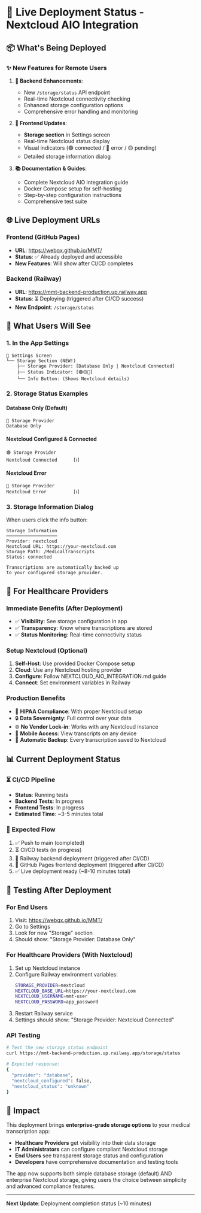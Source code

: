 # 🚀 Live Deployment Status - Nextcloud AIO Integration

## 📦 What's Being Deployed

### ✨ **New Features for Remote Users**

1. **🔧 Backend Enhancements**:
   - New `/storage/status` API endpoint
   - Real-time Nextcloud connectivity checking
   - Enhanced storage configuration options
   - Comprehensive error handling and monitoring

2. **📱 Frontend Updates**:
   - **Storage section** in Settings screen
   - Real-time Nextcloud status display
   - Visual indicators (🟢 connected / 🔴 error / 🟡 pending)
   - Detailed storage information dialog

3. **📚 Documentation & Guides**:
   - Complete Nextcloud AIO integration guide
   - Docker Compose setup for self-hosting
   - Step-by-step configuration instructions
   - Comprehensive test suite

## 🌐 Live Deployment URLs

### Frontend (GitHub Pages)
- **URL**: https://webqx.github.io/MMT/
- **Status**: ✅ Already deployed and accessible
- **New Features**: Will show after CI/CD completes

### Backend (Railway)
- **URL**: https://mmt-backend-production.up.railway.app
- **Status**: ⏳ Deploying (triggered after CI/CD success)
- **New Endpoint**: `/storage/status`

## 🎯 What Users Will See

### 1. **In the App Settings**
```
📱 Settings Screen
└── Storage Section (NEW!)
    ├── Storage Provider: [Database Only | Nextcloud Connected]
    ├── Status Indicator: [🟢🟡🔴]
    └── Info Button: (Shows Nextcloud details)
```

### 2. **Storage Status Examples**

#### **Database Only (Default)**
```
🔵 Storage Provider
Database Only
```

#### **Nextcloud Configured & Connected**
```
🟢 Storage Provider  
Nextcloud Connected      [ℹ️]
```

#### **Nextcloud Error**
```
🔴 Storage Provider
Nextcloud Error          [ℹ️]
```

### 3. **Storage Information Dialog**
When users click the info button:
```
Storage Information
───────────────────
Provider: nextcloud
Nextcloud URL: https://your-nextcloud.com
Storage Path: /MedicalTranscripts
Status: connected

Transcriptions are automatically backed up
to your configured storage provider.
```

## 🔧 For Healthcare Providers

### **Immediate Benefits (After Deployment)**
- ✅ **Visibility**: See storage configuration in app
- ✅ **Transparency**: Know where transcriptions are stored
- ✅ **Status Monitoring**: Real-time connectivity status

### **Setup Nextcloud (Optional)**
1. **Self-Host**: Use provided Docker Compose setup
2. **Cloud**: Use any Nextcloud hosting provider
3. **Configure**: Follow NEXTCLOUD_AIO_INTEGRATION.md guide
4. **Connect**: Set environment variables in Railway

### **Production Benefits**
- 🏥 **HIPAA Compliance**: With proper Nextcloud setup
- 🔒 **Data Sovereignty**: Full control over your data
- 🌐 **No Vendor Lock-in**: Works with any Nextcloud instance
- 📱 **Mobile Access**: View transcripts on any device
- 🔄 **Automatic Backup**: Every transcription saved to Nextcloud

## 📊 Current Deployment Status

### ⏳ **CI/CD Pipeline**
- **Status**: Running tests
- **Backend Tests**: In progress
- **Frontend Tests**: In progress
- **Estimated Time**: ~3-5 minutes total

### 🔄 **Expected Flow**
1. ✅ Push to main (completed)
2. ⏳ CI/CD tests (in progress)
3. 🔄 Railway backend deployment (triggered after CI/CD)
4. 🔄 GitHub Pages frontend deployment (triggered after CI/CD)
5. ✅ Live deployment ready (~8-10 minutes total)

## 🧪 Testing After Deployment

### **For End Users**
1. Visit: https://webqx.github.io/MMT/
2. Go to Settings
3. Look for new "Storage" section
4. Should show: "Storage Provider: Database Only"

### **For Healthcare Providers (With Nextcloud)**
1. Set up Nextcloud instance
2. Configure Railway environment variables:
   ```bash
   STORAGE_PROVIDER=nextcloud
   NEXTCLOUD_BASE_URL=https://your-nextcloud.com
   NEXTCLOUD_USERNAME=mmt-user
   NEXTCLOUD_PASSWORD=app_password
   ```
3. Restart Railway service
4. Settings should show: "Storage Provider: Nextcloud Connected"

### **API Testing**
```bash
# Test the new storage status endpoint
curl https://mmt-backend-production.up.railway.app/storage/status

# Expected response:
{
  "provider": "database",
  "nextcloud_configured": false,
  "nextcloud_status": "unknown"
}
```

## 🎉 Impact

This deployment brings **enterprise-grade storage options** to your medical transcription app:

- **Healthcare Providers** get visibility into their data storage
- **IT Administrators** can configure compliant Nextcloud storage
- **End Users** see transparent storage status and configuration
- **Developers** have comprehensive documentation and testing tools

The app now supports both simple database storage (default) AND enterprise Nextcloud storage, giving users the choice between simplicity and advanced compliance features.

---

**Next Update**: Deployment completion status (~10 minutes)